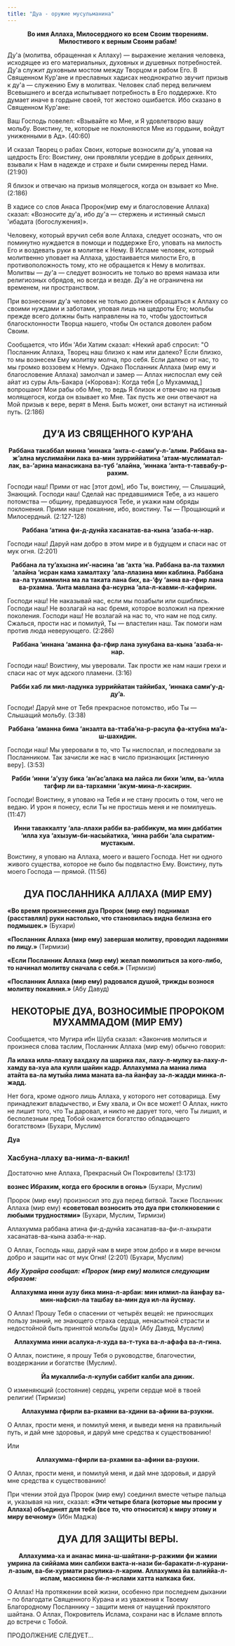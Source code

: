 ```yaml
---
title: "Дуа - оружие мусульманина"
---
```


**<center>Во имя Аллаха, Милосердного ко всем Своим творениям. Милостивого к
верным Своим рабам!</center>**

Ду'а (молитва, обращенная к Аллаху) — выражение желания человека,
исходящее из его материальных, духовных и душевных потребностей. Ду'а
служит духовным мостом между Творцом и рабом Его. В Священном Кур'ане и
преславных хадисах неоднократно звучит призыв к ду'а — служению Ему в
молитвах. Человек слаб перед величием Всевышнего и всегда испытывает
потребность в Его поддержке. Кто думает иначе в гордыне своей, тот
жестоко ошибается. Ибо сказано в Священном Кур'ане:

Ваш Господь повелел: «Взывайте ко Мне, и Я удовлетворю вашу мольбу.
Воистину, те, которые не поклоняются Мне из гордыни, войдут униженными в
Ад». (40:60)

И сказал Творец о рабах Своих, которые возносили ду'а, уповая на
щедрость Его: Воистину, они проявляли усердие в добрых деяниях, взывали
к Нам в надежде и страхе и были смиренны перед Нами. (21:90)

Я близок и отвечаю на призыв молящегося, когда он взывает ко Мне. (2:186)

В хадисе со слов Анаса Пророк(мир ему и благословение Аллаха) сказал:
«Возносите ду'а, ибо ду'а — стержень и истинный смысл 'ибадата (богослужения)».

Человеку, который вручил себя воле Аллаха, следует осознать, что он
поминутно нуждается в помощи и поддержке Его, уповать на милость Его и
воздевать руки в молитве к Нему. В Исламе человек, который молитвенно
уповает на Аллаха, удостаивается милости Его, в противоположность тому,
кто не обращается к Нему в молитвах. Молитвы — ду'а — следует возносить
не только во время намаза или религиозных обрядов, но всегда и везде.
Ду'а не ограничена ни временем, ни пространством.

При вознесении ду'а человек не только должен обращаться к Аллаху со
своими нуждами и заботами, уповая лишь на щедроты Его; мольбы прежде
всего должны быть направлены на то, чтобы удостоиться благосклонности
Творца нашего, чтобы Он остался доволен рабом Своим.

Сообщается, что Ибн 'Аби Хатим сказал: «Некий араб спросил: "О Посланник
Аллаха, Творец наш близко к нам или далеко? Если близко, то мы вознесем
Ему молитву молча, про себя. Если далеко от нас, то мы громко воззовем к
Нему». Однако Посланник Аллаха (мир ему и благословение Аллаха) замолчал
и замер — Аллах ниспослал ему сей айат из суры Аль-Бакара («Корова»):
Когда тебя [,о Мухаммад,] вопрошают Мои рабы обо Мне, то ведь Я близок и
отвечаю на призыв молящегося, когда он взывает ко Мне. Так пусть же они
отвечают на Мой призыв к вере, верят в Меня. Быть может, они встанут на
истинный путь. (2:186)

## <center>ДУ’А ИЗ СВЯЩЕННОГО КУР’АНА</center>

**<center>Раббана такаббал минна ‘иннака ‘анта-с-сами’у-л-‘алим. Раббана
ва-ж’ална муслимайни лака ва-мин зурриййатина ‘атам-муслиматал-лак,
ва-‘арина манасикана ва-туб ‘алайна, ‘иннака
‘анта-т-таввабу-р-рахим.</center>**

Господи наш! Прими от нас [этот дом], ибо Ты, воистину, — Слышащий,
Знающий. Господи наш! Сделай нас предавшимися Тебе, а из нашего
потомства — общину, предавшуюся Тебе, и укажи нам обряды поклонения.
Прими наше покаяние, ибо, воистину. Ты — Прощающий и Милосердный.
(2:127-128)

**<center>Раббана ‘атина фи-д-дунйа хасанатав-ва-кына ‘азаба-н-нар.</center>**

Господи наш! Даруй нам добро в этом мире и в будущем и спаси нас от мук
огня. (2:201)

**<center>Раббана ла ту’ахызна ин’-насина ‘ав ‘ахта ‘на. Раббана ва-ла тахмил
‘алайна ‘исран кама хамалтаху ‘ала-ллазина мин каблина. Раббана
ва-ла тухаммилна ма ла таката лана бих, ва-‘фу ‘анна ва-гфир лана
ва-рхамна. ‘Анта мавлана фа-нсурна ‘ала-л-кавми-л-кафирин.</center>**

Господи наш! Не наказывай нас, если мы позабыли или ошиблись. Господи
наш! Не возлагай на нас бремя, которое возложил на прежние поколения.
Господи наш! Не возлагай на нас то, что нам не под силу. Сжалься, прости
нас и помилуй, Ты — властелин наш. Так помоги нам против люда
неверующего. (2:286)

**<center>Раббана ‘иннана ‘аманна фа-гфир лана зунубана ва-кына
‘азаба-н-нар.</center>**

Господи наш! Воистину, мы уверовали. Так прости же нам наши грехи и
спаси нас от мук адского пламени. (3:16)

**<center>Рабби хаб ли мил-ладунка зурриййатан таййибах, ‘иннака
сами’у-д-ду’а.</center>**

Господи! Даруй мне от Тебя прекрасное потомство, ибо Ты — Слышащий
мольбу. (3:38)

**<center>Раббана ‘аманна бима ‘анзалта ва-ттаба’на-р-расула фа-ктубна
ма’а-ш-шахидин.</center>**

Господи наш! Мы уверовали в то, что Ты ниспослал, и последовали за
Посланником. Так зачисли же нас в число признающих [истинную веру]. (3:53)

**<center>Рабби ‘инни ‘а’узу бика ‘ан’ас’алака ма лайса ли бихи ‘илм, ва-‘илла
тагфир ли ва-тархамни ‘акум-мина-л-хасирин.</center>**

Господи! Воистину, я уповаю на Тебя и не стану просить о том, чего не
ведаю. И урон я понесу, если Ты не простишь меня и не помилуешь. (11:47)

**<center>Инни таваккалту ‘ала-ллахи рабби ва-раббикум, ма мин даббатин ‘илла
хуа ‘ахызум-би-насыйатиха, ‘инна рабби ‘ала сыратим-мустакым.</center>**

Воистину, я уповаю на Аллаха, моего и вашего Господа. Нет ни одного
живого существа, которое не было бы подвластно Ему. Воистину, путь моего
Господа — прямой. (11:56)

## <center>ДУА ПОСЛАННИКА АЛЛАХА (МИР ЕМУ)</center>

**«Во время произнесения дуа Пророк (мир ему) поднимал (расставлял) руки
 настолько, что становилась видна белизна его подмышек.»** (Бухари)

**«Посланник Аллаха (мир ему) завершая молитву, проводил ладонями по
 лицу.»** (Тирмизи)

**«Если Посланник Аллаха (мир ему) желал помолиться за кого-либо, то
 начинал молитву сначала с себя.»** (Тирмизи)

**«Посланник Аллаха (мир ему) радовался душой, трижды вознося молитву
покаяния.»** (Абу Давуд)

## <center>НЕКОТОРЫЕ ДУА, ВОЗНОСИМЫЕ ПРОРОКОМ МУХАММАДОМ (МИР ЕМУ)</center>

Сообщается, что Мугира ибн Шуба сказал: «Закончив молиться и произнеся
слова таслим, Посланник Аллаха (мир ему) обычно говорил:

**Ла илаха илла-ллаху вахдаху ла шарика лах, лаху-л-мулку
ва-лаху-л-хамду ва-хуа ала кулли шайин кадр. Аллахумма ла маниа лима
атайта ва-ла мутыйа лима маната ва-ла йанфау за-л-жадди минка-л-жадд.**

Нет бога, кроме одного лишь Аллаха, у которого нет сотоварища. Ему
принадлежит владычество, и Ему хвала, и Он все может! О Аллах, никто не
лишит того, что Ты даровал, и никто не дарует того, чего Ты лишил, и
бесполезным пред Тобой окажется богатство обладающего богатством»
(Бухари, Муслим)

**Дуа**

### Хасбуна-ллаху ва-нима-л-вакил!

Достаточно мне Аллаха, Прекрасный Он Покровитель! (3:173)

**вознес Ибрахим, когда его бросили в огонь»** (Бухари, Муслим)

Пророк (мир ему) произносил это дуа перед битвой. Также Посланник Аллаха
(мир ему) **«советовал возносить это дуа при столкновении с любыми трудностями»**
(Бухари, Муслим, Тирмизи)

Аллахумма раббана атина фи-д-дунйа хасанатав-ва-фи-л-ахырати
хасанатав-ва-кына азаба-н-нар.

О Аллах, Господь наш, даруй нам в мире этом добро и в мире вечном добро
и защити нас от мук Огня! (2:201) (Бухари, Муслим)

***Абу Хурайра сообщал: «Пророк (мир ему) молился следующим образом:***

**<center>Аллахумма инни аузу бика мина-л-арбаи: мин илмил-ла йанфау
ва-мин-нафсил-ла ташбау ва-мин дуа ил-ла йусмау.</center>**

О Аллах! Прошу Тебя о спасении от четырёх вещей: не приносящих пользу
знаний, не знающего страха сердца, ненасытной страсти и недостойной быть
принятой мольбы (дуа)» (Абу Давуд, Муслим)

**<center>Аллахумма инни асалука-л-худа ва-т-тука ва-л-афафа ва-л-гина.</center>**

О Аллах, поистине, я прошу Тебя о руководстве, благочестии, воздержании
и богатстве (Муслим).

**<center>Йа мукаллиба-л-кулуби саббит калби ала диник.</center>**

О изменяющий (состояние) сердец, укрепи сердце моё в твоей религии! (Тирмизи)

**<center>Аллахумма гфирли ва-рхамни ва-хдини ва-афини ва-рзукни.</center>**

О Аллах, прости меня, и помилуй меня, и выведи меня на правильный путь,
и дай мне здоровья, и даруй мне средства к существованию!

Или

**<center>Аллахумма-гфирли ва-рхамни ва-афини ва-рзукни.</center>**

О Аллах, прости меня, и помилуй меня, и дай мне здоровья, и даруй мне
средства к существованию!

При чтении этой дуа Пророк (мир ему) соединил вместе четыре пальца и,
указывая на них, сказал:
**«Эти четыре блага (которые мы просим у Аллаха) объединят для тебя (все
то, что относится) к миру этому и миру вечному»** (Ибн Маджа)

## <center>ДУА ДЛЯ ЗАЩИТЫ ВЕРЫ.</center>

**<center>Аллахумма-ха и ананас мина-ш-шайтани-р-ражими фи жамии умрина ла
сиййама мин салбихи вакта-н-нази би-баракати-л-курани-л-азым,
ва-би-хурмати расулика-л-карим. Аллахумма йа валиййа-л-ислам,
массикна би-л-ислами хатта налкака бих.</center>**

О Аллах! На протяжении всей жизни, особенно при последнем дыхании – по
благодати Священного Курана и из уважения к Твоему Благородному
Посланнику – защити меня от наущений проклятого шайтана. О Аллах,
Покровитель Ислама, сохрани нас в Исламе вплоть до встречи с Тобой.

ПРОДОЛЖЕНИЕ СЛЕДУЕТ...
